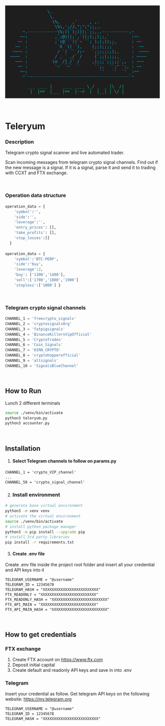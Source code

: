 ![alt text](/docs/img/header.png)

<br>

# Teleryum
### Description

Telegram crypto signal scanner and live automated trader. <br>

 Scan incoming  messages from telegram crypto signal channels. Find out if the new message is a signal. If it is a signal, parse it and send it to trading with CCXT and FTX exchange. 

<br>

### Operation data structure
``` python
operation_data = {
    'symbol':'',
    'side':'',
    'leverage':'',
    'entry_prices': [],
    'take_profits': [],
    'stop_losses':[]
  }

operation_data = {
    'symbol':'BTC-PERP',
    'side':'buy',
    'leverage':2,
    'buy': ['1300','1400'],
    'sell':['1700','1800','1900']
    'stoploss':['1000'] }           
```
<br>

### Telegram crypto signal channels
```python
CHANNEL_1 = 'freecrypto_signals'
CHANNEL_2 = 'cryptosignals0rg'
CHANNEL_3 = 'fatpigsignals'
CHANNEL_4 = 'BinanceKillersVipOfficial'
CHANNEL_5 = 'CryptoTrades'
CHANNEL_6 = 'Coin_Signals'
CHANNEL_7 = 'HIRN_CRYPTO'
CHANNEL_8 = 'cryptohopperofficial'
CHANNEL_9 = 'altsignals'
CHANNEL_10 = 'SignalsBlueChannel'
```


<br>


## How to Run 
Lunch 2 different terminals 
```bash
source ./venv/bin/activate
python3 teleryum.py            
python3 accounter.py     
```

<br>

## Installation
1. #### **Select Telegram channels to follow on params.py**

```
CHANNEL_1 = 'crypto_VIP_channel'
...
CHANNEL_50 = 'crypto_signal_channel'
```

2. ### **Install environment**

```bash
# generate base virtual environment
python3 -m venv venv
# activate the virtual environment
source ./venv/bin/activate
# install python package manager
python3 -m pip install --upgrade pip 
# install 3rd party libraries
pip install -r requirements.txt 
```
3. #### **Create .env file** 

Create .env file inside the project root folder and insert all your credential and API keys into it 


    TELEGRAM_USERNAME = "@username"
    TELEGRAM_ID = 12345678
    TELEGRAM_HASH = "XXXXXXXXXXXXXXXXXXXXXXXXX"
    FTX_READONLY = "XXXXXXXXXXXXXXXXXXXXXXXXX"
    FTX_READONLY_HASH = "XXXXXXXXXXXXXXXXXXXXXXXXX"
    FTX_API_MAIN = "XXXXXXXXXXXXXXXXXXXXXXXXX"
    FTX_API_MAIN_HASH = "XXXXXXXXXXXXXXXXXXXXXXXXX"

<br>

## How to get credentials
  
### FTX exchange
1) Create FTX account on https://www.ftx.com
2) Deposit initial capital
3) Create default and readonly API keys and save in into .env 


### Telegram
Insert your credential as follow. Get telegram API keys on the following website: https://my.telegram.org

    TELEGRAM_USERNAME = "@username"
    TELEGRAM_ID = 12345678
    TELEGRAM_HASH = "XXXXXXXXXXXXXXXXXXXXXXXXX"
